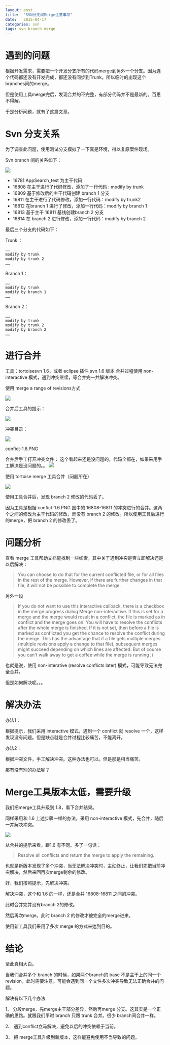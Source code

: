 ```yaml
---
layout: post
title:  "SVN分支间Merge注意事项"
date:   2015-04-17
categories: svn
tags: svn branch merge
---
```


# 遇到的问题 #

根据开发需求，需要把一个开发分支所有的代码merge到另外一个分支。因为连个代码都还没有开发完成，都还没有同步到Trunk。所以临时的出现这个branches间的merge。


但是使用工具merge完后，发现合并的不完整，有部分代码并不是最新的。百思不得解。


于是分析问题，就有了这篇文章。


# Svn 分支关系 #

为了调查此问题，使用测试分支模拟了一下真是环境，得以复原案件现场。

Svn branch 间的关系如下：

![](/assets/posts/2015-04-17-svn-merge-branch-2-branch/revision-graph.PNG)

- 16781 AppSearch_test 为主干代码
- 16808 在主干进行了代码修改，添加了一行代码 : modify by trunk
- 16809 基于修改后的主干代码创建 branch 1 分支
- 16811 在主干进行了代码修改，添加一行代码：modify by trunk2
- 16812 在branch 1 进行了修改，添加一行代码：modify by branch 1
- 16813 基于主干 16811 基线创建branch 2 分支
- 16814 在 branch 2 进行修改，添加一行代码：modify by branch 2


最后三个分支的代码如下：

Trunk ：

	……
    modify by trunk
    modify by trunk 2
	……


Branch 1：

	……
    modify by trunk
    modify by branch 1
	……


Branch 2：

	……
    modify by trunk
    modify by trunk 2
	modify by branch 2
	……


# 进行合并 #

工具：tortoisesvn  1.6，或者 eclipse 插件 svn 1.6 版本
合并过程使用 non-interactive 模式，遇到冲突继续，等合并完一并解决冲突。


使用 merge a range of revisions方式

![](/assets/posts/2015-04-17-svn-merge-branch-2-branch/select-merge-type.png)


合并后工具的提示：

![](/assets/posts/2015-04-17-svn-merge-branch-2-branch/merge-warn-1.6.png)


冲突目录：

![](/assets/posts/2015-04-17-svn-merge-branch-2-branch/confict-1.6.PNG)

confict-1.6.PNG


合并后手工打开冲突文件：
这个看起来还是没问题的，代码全都在，如果采用手工解决是没问题的。。
![](/assets/posts/2015-04-17-svn-merge-branch-2-branch/merge-result-1.6-conflict.png)


使用 tortoise merge 工具合并（问题所在）

![](/assets/posts/2015-04-17-svn-merge-branch-2-branch/conflict-edit.1.6.png)


使用工具合并后，发现 branch 2 修改的代码丢了。

因为工具是根据 confict-1.6.PNG 图中的 16808-16811 的冲突进行的合并。这两个之间的修改为主干代码的修改，而没有 branch 2 的修改。所以使用工具后进行的merge，把 branch 2 的修改丢了。


# 问题分析 #


查看 merge 工具帮助文档能找到一些线索，其中关于遇到冲突是否立即解决还是以后解决：

> You can choose to do that for the current conflicted file, or for all files in the rest of the merge. However, if there are further changes in that file, it will not be possible to complete the merge.

另外一段

> If you do not want to use this interactive callback, there is a checkbox in the merge progress dialog Merge non-interactive. If this is set for a merge and the merge would result in a conflict, the file is marked as in conflict and the merge goes on. You will have to resolve the conflicts after the whole merge is finished. If it is not set, then before a file is marked as conflicted you get the chance to resolve the conflict during the merge. This has the advantage that if a file gets multiple merges (multiple revisions apply a change to that file), subsequent merges might succeed depending on which lines are affected. But of course you can't walk away to get a coffee while the merge is running ;)


也就是说，使用 non-interative (resolve conflicts later) 模式，可能导致无法完全合并。

但是如何解决呢。。。


# 解决办法 #

办法1：

根据提示，我们采用 interactive 模式，遇到一个 conflict 就 resolve 一个，这样发现没有问题。但是缺点就是合并过程比较痛苦，不能离开。


办法2：

根据冲突文件，手工解决冲突。这种办法也可以。但是那是相当痛苦。

那有没有别的办法呢？


# Merge工具版本太低，需要升级 #


我们把merge工具升级到 1.8，看下合并结果。

同样采用和 1.6 上述步骤一样的办法，采用 non-interactive 模式，先合并，随后一并解决冲突。

![](/assets/posts/2015-04-17-svn-merge-branch-2-branch/resolve-dialog.png)

从合并的提示来看，跟1.6 有不同。多了一句话：

> Resolve all conflicts and return the merge to apply the remaining.


也就是新版本发现了多个冲突，当无法解决冲突时，主动终止，让我们先把当前冲突解决，然后来回再次merge剩余的修改。


好，我们按照提示，先解决冲突。


解决冲突，这个和 1.6 的一样，还是合并 16808-16811 之间的冲突。

此时合并完并没有branch 2的修改。


然后再次merge。此时 branch 2 的修改才被完全的merge进来。


使用新工具我们采用了多次 merge 的方式来达到目的。


# 结论 #

至此真相大白。

当我们合并多个 branch 的时候，如果两个branch的 base 不是主干上的同一个revision，此时需要注意。可能会遇到同一个文件多次冲突导致无法正确合并的问题。


解决有以下几个办法

1、	分段merge，先merge主干部分差异，然后再merge 分支。这其实是一个正确的思路。就跟我们平时 branch 只跟 trunk 合并。很少 branch间合并一样。

2、	遇到conflict立马解决，避免以后的冲突依赖于当前。

3、	把 merge工具升级到新版本，这样能避免使用不当导致的问题。




